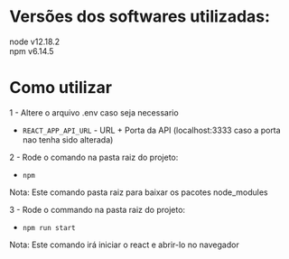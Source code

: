 # Versões dos softwares utilizadas:  
  node v12.18.2  
  npm v6.14.5  
  
# Como utilizar  
1 - Altere o arquivo .env caso seja necessario  
  - ```REACT_APP_API_URL``` - URL + Porta da API (localhost:3333 caso a porta nao tenha sido alterada)  
  
  
2 - Rode o comando na pasta raiz do projeto:  
  - ```npm```  
  
  Nota: Este comando pasta raiz para baixar os pacotes node_modules  
  
  
3 - Rode o commando na pasta raiz do projeto:  
  - ```npm run start```
  
  Nota: Este comando irá iniciar o react e abrir-lo no navegador  

